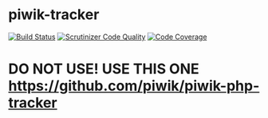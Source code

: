 piwik-tracker
=============
[![Build Status](https://travis-ci.org/ThaDafinser/piwik-tracker.svg?branch=master)](https://travis-ci.org/ThaDafinser/piwik-tracker)
[![Scrutinizer Code Quality](https://scrutinizer-ci.com/g/ThaDafinser/piwik-tracker/badges/quality-score.png?b=master)](https://scrutinizer-ci.com/g/ThaDafinser/piwik-tracker/?branch=master)
[![Code Coverage](https://scrutinizer-ci.com/g/ThaDafinser/piwik-tracker/badges/coverage.png?b=master)](https://scrutinizer-ci.com/g/ThaDafinser/piwik-tracker/?branch=master)

# DO NOT USE! USE THIS ONE https://github.com/piwik/piwik-php-tracker
